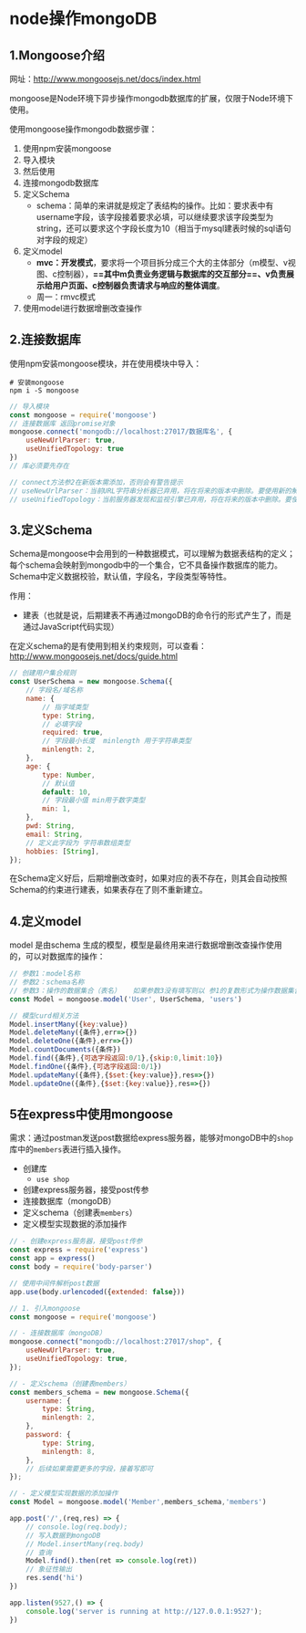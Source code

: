 # node操作mongoDB

## 1.Mongoose介绍

网址：http://www.mongoosejs.net/docs/index.html

mongoose是Node环境下异步操作mongodb数据库的扩展，仅限于Node环境下使用。

使用mongoose操作mongodb数据步骤：

1. 使用npm安装mongoose
2. 导入模块
3. 然后使用
4. 连接mongodb数据库
5. 定义Schema
   - schema：简单的来讲就是规定了表结构的操作。比如：要求表中有username字段，该字段接着要求必填，可以继续要求该字段类型为string，还可以要求这个字段长度为10（相当于mysql建表时候的sql语句对字段的规定）
6. 定义model
   - **mvc：开发模式**，要求将一个项目拆分成三个大的主体部分（m模型、v视图、c控制器），**==其中m负责业务逻辑与数据库的交互部分==、v负责展示给用户页面、c控制器负责请求与响应的整体调度**。
   - 周一：rmvc模式
7. 使用model进行数据增删改查操作

## 2.连接数据库

使用npm安装mongoose模块，并在使用模块中导入：

~~~shell
# 安装mongoose
npm i -S mongoose
~~~

~~~javascript
// 导入模块
const mongoose = require('mongoose')
// 连接数据库 返回promise对象
mongoose.connect('mongodb://localhost:27017/数据库名', { 
    useNewUrlParser: true, 
    useUnifiedTopology: true 
})
// 库必须要先存在

// connect方法参2在新版本需添加，否则会有警告提示
// useNewUrlParser：当前URL字符串分析器已弃用，将在将来的版本中删除。要使用新的解析器，请将选项{usenewurlparser:true}传递给mongoclient.connect。
// useUnifiedTopology：当前服务器发现和监视引擎已弃用，将在将来的版本中删除。要使用新的服务器发现和监视引擎，请将选项{useUnifiedTopology:true}传递给mongoclient构造函数
~~~

## 3.定义Schema

Schema是mongoose中会用到的一种数据模式，可以理解为数据表结构的定义；每个schema会映射到mongodb中的一个集合，它不具备操作数据库的能力。Schema中定义数据校验，默认值，字段名，字段类型等特性。

作用：

- 建表（也就是说，后期建表不再通过mongoDB的命令行的形式产生了，而是通过JavaScript代码实现）

在定义schema的是有使用到相关约束规则，可以查看：http://www.mongoosejs.net/docs/guide.html

~~~javascript
// 创建用户集合规则
const UserSchema = new mongoose.Schema({
    // 字段名/域名称
    name: {
        // 指字域类型
        type: String,
        // 必填字段
        required: true,
        // 字段最小长度  minlength 用于字符串类型
        minlength: 2,
    },
    age: {
        type: Number,
        // 默认值
        default: 10,
        // 字段最小值 min用于数字类型
        min: 1,
    },
    pwd: String,
    email: String,
    // 定义此字段为 字符串数组类型
    hobbies: [String],
});
~~~

在Schema定义好后，后期增删改查时，如果对应的表不存在，则其会自动按照Schema的约束进行建表，如果表存在了则不重新建立。

## 4.定义model

model 是由schema 生成的模型，模型是最终用来进行数据增删改查操作使用的，可以对数据库的操作：

~~~javascript
// 参数1：model名称
// 参数2：schema名称
// 参数3：操作的数据集合（表名）   如果参数3没有填写则以 参1的复数形式为操作数据集合名称
const Model = mongoose.model('User', UserSchema, 'users')

// 模型curd相关方法
Model.insertMany({key:value})
Model.deleteMany({条件},err=>{})
Model.deleteOne({条件},err=>{})
Model.countDocuments({条件})
Model.find({条件},{可选字段返回:0/1},{skip:0,limit:10})
Model.findOne({条件},{可选字段返回:0/1})
Model.updateMany({条件},{$set:{key:value}},res=>{})
Model.updateOne({条件},{$set:{key:value}},res=>{})
~~~

## 5在express中使用mongoose

需求：通过postman发送post数据给express服务器，能够对mongoDB中的`shop`库中的`members`表进行插入操作。

- 创建库
  - `use shop`
- 创建express服务器，接受post传参
- 连接数据库（mongoDB）
- 定义schema（创建表`members`）
- 定义模型实现数据的添加操作

~~~javascript
// - 创建express服务器，接受post传参
const express = require('express')
const app = express()
const body = require('body-parser')

// 使用中间件解析post数据
app.use(body.urlencoded({extended: false}))

// 1. 引入mongoose
const mongoose = require('mongoose')

// - 连接数据库（mongoDB）
mongoose.connect("mongodb://localhost:27017/shop", {
    useNewUrlParser: true,
    useUnifiedTopology: true,
});

// - 定义schema（创建表members）
const members_schema = new mongoose.Schema({
    username: {
        type: String,
        minlength: 2,
    },
    password: {
        type: String,
        minlength: 8,
    },
    // 后续如果需要更多的字段，接着写即可
});

// - 定义模型实现数据的添加操作
const Model = mongoose.model('Member',members_schema,'members')

app.post('/',(req,res) => {
    // console.log(req.body);
    // 写入数据到mongoDB
    // Model.insertMany(req.body)
    // 查询
    Model.find().then(ret => console.log(ret))
    // 象征性输出
    res.send('hi')
})

app.listen(9527,() => {
    console.log('server is running at http://127.0.0.1:9527');
})
~~~


